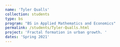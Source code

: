 ```yaml
---
name: 'Tyler Qualls'
collection: students
type: bs
program: "BS in Applied Mathematics and Economics"
permalink: /students/Tyler-Qualls.html
project: 'Fractal formation in urban growth. '
dates: 'Spring 2021'
---
```

